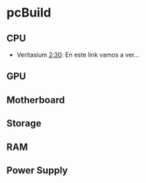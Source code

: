 # pcBuild

## CPU
- Veritasium [2:30](https://www.youtube.com/watch?v=YMPzDiraNnA#t=2m30s): En este link vamos a ver...

## GPU

## Motherboard

## Storage

## RAM

## Power Supply
